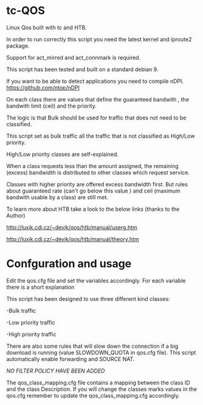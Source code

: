# tc-QOS

Linux Qos built with tc and HTB.

In order to run correctly this script you need the latest kernel and iproute2 package.

Support for act_mirred and act_connmark is required.

This script has been tested and built on a standard debian 9.

If you want to be able to detect applications you need to compile nDPI.
https://github.com/ntop/nDPI

On each class there are values that define the guaranteed bandwith , the bandwith limit (ceil) and the priority.

The logic is that Bulk should be used for traffic that does not need to be classified.

This script set as bulk traffic all the traffic that is not classified as High/Low priority.

High/Low priority classes are self-explained.

When a class requests less than the amount assigned, the remaining (excess) bandwidth is distributed to other classes which request service.

Classes with higher priority are offered excess bandwidth first. But rules about guaranteed rate (can't go below this value ) and ceil (maximum bandwith usable by a class) are still met.

To learn more about HTB take a look to the below links (thanks to the Author)

http://luxik.cdi.cz/~devik/qos/htb/manual/userg.htm

http://luxik.cdi.cz/~devik/qos/htb/manual/theory.htm

# Confguration and usage

Edit the qos.cfg file and set the variables accordingly.
For each variable there is a short explanation

This script has been designed to use three different kind classes:

-Bulk traffic

-Low priority traffic

-High priority traffic

There are also some rules that will slow down the connection if a big download is running (value SLOWDOWN_QUOTA in qos.cfg file).
This script automatically enable forwarding and SOURCE NAT.

*NO FILTER POLICY HAVE BEEN ADDED*

The qos_class_mapping.cfg file contains a mapping between the class ID and the class Description.
If you will change the classes marks values in the qos.cfg remember to update the qos_class_mapping.cfg accordingly.
